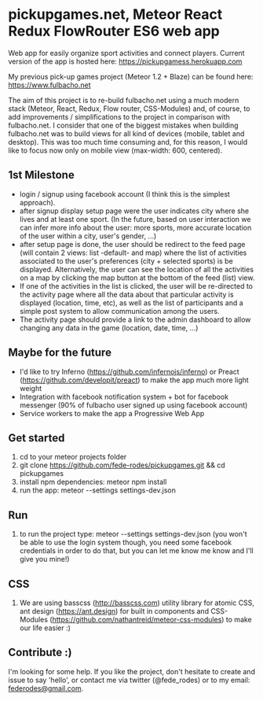 # pickupgames.net, Meteor React Redux FlowRouter ES6 web app
Web app for easily organize sport activities and connect players. Current version of the app is hosted here: https://pickupgamess.herokuapp.com

My previous pick-up games project (Meteor 1.2 + Blaze) can be found here: https://www.fulbacho.net

The aim of this project is to re-build fulbacho.net using a much modern stack (Meteor, React, Redux, Flow router, CSS-Modules) and, of course, to add improvements / simplifications to the project in comparison with fulbacho.net. I consider that one of the biggest mistakes when building fulbacho.net was to build views for all kind of devices (mobile, tablet and desktop). This was too much time consuming and, for this reason, I would like to focus now only on mobile view (max-width: 600, centered).

## 1st Milestone
- login / signup using facebook account (I think this is the simplest approach).
- after signup display setup page were the user indicates city where she lives and at least one sport. (In the future, based on user interaction we can infer more info about the user: more sports, more accurate location of the user within a city, user's gender, ...)
- after setup page is done, the user should be redirect to the feed page (will contain 2 views: list -default- and map) where the list of activities associated to the user's preferences (city + selected sports) is be displayed. Alternatively, the user can see the location of all the activities on a map by clicking the map button at the bottom of the feed (list) view.
- If one of the activities in the list is clicked, the user will be re-directed to the activity page where all the data about that particular activity is displayed (location, time, etc), as well as the list of participants and a simple post system to allow communication among the users.
- The activity page should provide a link to the admin dashboard to allow changing any data in the game (location, date, time, ...)

## Maybe for the future
- I'd like to try Inferno (https://github.com/infernojs/inferno) or Preact (https://github.com/developit/preact) to make the app much more light weight
- Integration with facebook notification system + bot for facebook messenger (90% of fulbacho user signed up using facebook account)
- Service workers to make the app a Progressive Web App

## Get started
1. cd to your meteor projects folder
2. git clone https://github.com/fede-rodes/pickupgames.git && cd pickupgames
3. install npm dependencies: meteor npm install
4. run the app: meteor --settings settings-dev.json

## Run
1. to run the project type: meteor --settings settings-dev.json (you won't be able to use the login system though, you need some facebook credentials in order to do that, but you can let me know me know and I'll give you mine!)

## CSS
1. We are using basscss (http://basscss.com) utility library for atomic CSS, ant design (https://ant.design) for built in components and CSS-Modules (https://github.com/nathantreid/meteor-css-modules) to make our life easier :)

## Contribute :)
I'm looking for some help. If you like the project, don't hesitate to create and
issue to say 'hello', or contact me via twitter (@fede_rodes) or to my email: federodes@gmail.com.
